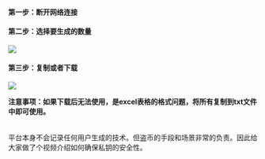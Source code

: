  
#### **第一步：断开网络连接**

  
#### 第二步：选择要生成的数量

![](http://coinneeds.xyz/uploads/02c7bf05a620656c0336f950a.png)

#### 第三步：复制或者下载

![](http://coinneeds.xyz/uploads/02c7bf05a620656c0336f9509.png)

  
**注意事项：如果下载后无法使用，是excel表格的格式问题，将所有复制到txt文件中即可使用。**

  
######

平台本身不会记录任何用户生成的技术。但盗币的手段和场景非常的负责。因此给大家做了个视频介绍如何确保私钥的安全性。
  
  